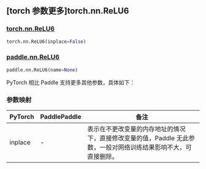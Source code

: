 ## [torch 参数更多]torch.nn.ReLU6

### [torch.nn.ReLU6](https://pytorch.org/docs/stable/generated/torch.nn.ReLU6.html#torch.nn.ReLU6)

```python
torch.nn.ReLU6(inplace=False)
```

### [paddle.nn.ReLU6](https://www.paddlepaddle.org.cn/documentation/docs/zh/develop/api/paddle/nn/ReLU6_cn.html)

```python
paddle.nn.ReLU6(name=None)
```

PyTorch 相比 Paddle 支持更多其他参数，具体如下：

### 参数映射

| PyTorch | PaddlePaddle | 备注                                                                                                            |
| ------- | ------------ | --------------------------------------------------------------------------------------------------------------- |
| inplace | -            | 表示在不更改变量的内存地址的情况下，直接修改变量的值，Paddle 无此参数，一般对网络训练结果影响不大，可直接删除。 |
